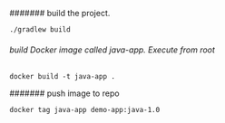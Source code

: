####### build the project.

    ./gradlew build

###### build Docker image called java-app. Execute from root

    docker build -t java-app .

####### push image to repo 

    docker tag java-app demo-app:java-1.0
    

